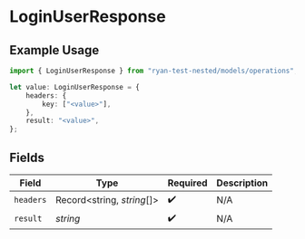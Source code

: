 # LoginUserResponse

## Example Usage

```typescript
import { LoginUserResponse } from "ryan-test-nested/models/operations";

let value: LoginUserResponse = {
    headers: {
        key: ["<value>"],
    },
    result: "<value>",
};
```

## Fields

| Field                      | Type                       | Required                   | Description                |
| -------------------------- | -------------------------- | -------------------------- | -------------------------- |
| `headers`                  | Record<string, *string*[]> | :heavy_check_mark:         | N/A                        |
| `result`                   | *string*                   | :heavy_check_mark:         | N/A                        |
